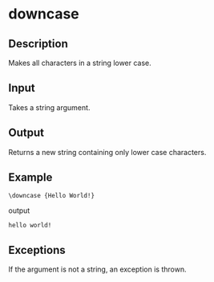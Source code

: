 downcase
========

## Description

Makes all characters in a string lower case.

## Input

Takes a string argument.

## Output

Returns a new string containing only lower case characters.

## Example

    \downcase {Hello World!}

output

    hello world!

## Exceptions

If the argument is not a string, an exception is thrown.
